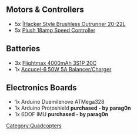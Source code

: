 Motors & Controllers
--------------------

-   5x [\|Hacker Style Brushless Outrunner
    20-22L](http://www.hobbycity.com/hobbycity/store/uh_viewItem.asp?idProduct=4700)
-   5x [Plush 18amp Speed
    Controller](http://www.hobbycity.com/hobbycity/store/uh_viewItem.asp?idProduct=4312&Product_Name=TURNIGY_Plush_18amp_Speed_Controller%7CTURNIGY)

Batteries
---------

-   3x [Flightmax 4000mAh 3S1P
    20C](http://www.hobbycity.com/hobbycity/store/uh_viewItem.asp?idProduct=7634%7CZIPPY)
-   1x [Accucel-6 50W 5A
    Balancer/Charger](http://www.hobbycity.com/hobbycity/store/uh_viewItem.asp?idProduct=7028%7CTurnigy)

Electronics Boards
------------------

-   1x Arduino Duemilenove ATMega328
-   1x Arduino Protoshield **purchased - by parag0n**
-   1x 6DOF IMU **purchased - by parag0n**

[Category:Quadcopters](Category:Quadcopters "wikilink")
